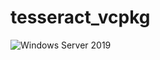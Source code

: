 # tesseract_vcpkg

![Windows Server 2019](https://github.com/shimat/tesseract_vcpkg/workflows/Windows%20Server%202019/badge.svg)
